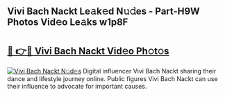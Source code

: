 ## Vivi Bach Nackt Le𝚊k𝚎d N𝚞𝚍es - Part-H9W Photos Vid𝚎o Le𝚊ks w1p8F

# <h2><a href="http://fb4izvd.evod.top/?m=Vivi+Bach+Nackt">🔗 👉🔴 Vivi Bach Nackt Vid𝚎o Ph𝚘t𝚘s</a></h2>

[![Vivi Bach Nackt N𝚞d𝚎s](https://i.imgur.com/8V9OHl7.gif)](http://fb4izvd.evod.top/?m=Vivi+Bach+Nackt)
Digital influencer Vivi Bach Nackt sharing their dance and lifestyle journey online. Public figures Vivi Bach Nackt can use their influence to advocate for important causes. 
